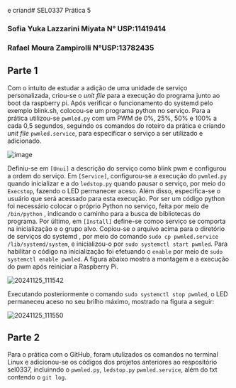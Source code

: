  e criand# SEL0337 Prática 5
### Sofia Yuka Lazzarini Miyata N° USP:11419414 
### Rafael Moura Zampirolli     N°USP:13782435

## Parte 1

Com o intuito de estudar a adição de uma unidade de  serviço personalizada, criou-se o _unit file_ para a execução do programa junto ao boot da raspberry pi. Após verificar o funcionamento do systemd pelo exemplo blink.sh, colocou-se um programa python no serviço. Para a prática utilizou-se `pwmled.py` com um PWM de 0%, 25%, 50% e 100% a cada 0,5 segundos, seguindo os comandos do roteiro da prática e criando _unit file_ `pwmled.service`, para especificar o serviço a ser utilizado e adicionado. 

![image](https://github.com/user-attachments/assets/10058596-4f0a-41ef-98f8-98d6378a4ea4)

Definiu-se em `[Unui]` a descrição do serviço como blink pwm e configurou a ordem do serviço. Em `[Service]`, configurou-se a execução do `pwmled.py` quando inicializar e a do `ledstop.py` quando pausar o serviço, por meio do `Execstop`, fazendo o LED permanecer aceso. Além disso, especifica-se o usuário que será acessado para esta execução. Por ser um código python foi necessário colocar o próprio Python no serviço,  feita por meio de `/bin/python` , indicando o caminho para a busca de bibliotecas do programa. Por último, em `[Install]` define-se comoo serviço se comporta na inicialização e o grupo alvo.
Copiou-se o arquivo acima para o diretório de serviços do systemd , por meio do comando `sudo cp pwmled.service /lib/systemd/system`, e inicializou-o por `sudo systemctl start pwmled`. Para habilitar o código na inicialização foi efetuando o `enable` por meio de `sudo systemctl enable pwmled`.
A figura abaixo mostra a montagem e a execução do pwm após reiniciar a Raspberry Pi.

![20241125_111542](https://github.com/user-attachments/assets/5acbe1d3-f1c9-4e2a-a850-5d773c4b922f)

Executando posteriormente o comando `sudo systemctl stop pwmled`, o LED permaneceu aceso no seu brilho máximo, mostrado na figura a seguir:

![20241125_111550](https://github.com/user-attachments/assets/15ef6f08-48fd-48fc-a294-d03a7d87f1f5)

## Parte 2

Para o prática com o GitHub, foram utulizados os comandos no terminal Linux e adicionou-se os códigos dos projetos anteriores ao respositório sel0337, incluinndo o `pwmled.py`, `ledstop.py` `pwmled.service`, além do txt contendo o `git log`.








